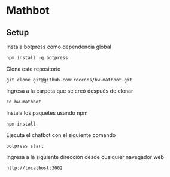 # Mathbot

## Setup

Instala botpress como dependencia global

`npm install -g botpress`

Clona este repositorio

`git clone git@github.com:roccons/hw-mathbot.git`

Ingresa a la carpeta que se creó después de clonar

`cd hw-mathbot`

Instala los paquetes usando npm

`npm install`

Ejecuta el chatbot con el siguiente comando

`botpress start`

Ingresa a la siguiente dirección desde cualquier navegador web

`http://localhost:3002`


